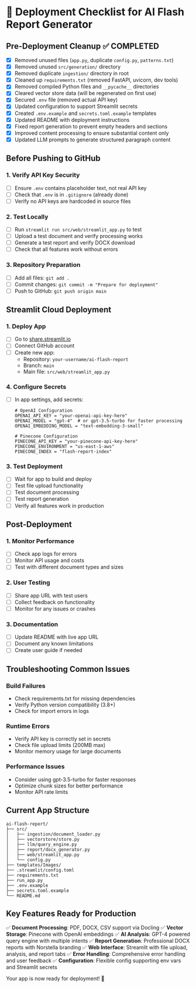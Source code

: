 # 🚀 Deployment Checklist for AI Flash Report Generator

## Pre-Deployment Cleanup ✅ COMPLETED

- [x] Removed unused files (`app.py`, duplicate `config.py`, `patterns.txt`)
- [x] Removed unused `src/generation/` directory
- [x] Removed duplicate `ingestion/` directory in root
- [x] Cleaned up `requirements.txt` (removed FastAPI, uvicorn, dev tools)
- [x] Removed compiled Python files and `__pycache__` directories
- [x] Cleared vector store data (will be regenerated on first use)
- [x] Secured `.env` file (removed actual API key)
- [x] Updated configuration to support Streamlit secrets
- [x] Created `.env.example` and `secrets.toml.example` templates
- [x] Updated README with deployment instructions
- [x] Fixed report generation to prevent empty headers and sections
- [x] Improved content processing to ensure substantial content only
- [x] Updated LLM prompts to generate structured paragraph content

## Before Pushing to GitHub

### 1. Verify API Key Security

- [ ] Ensure `.env` contains placeholder text, not real API key
- [ ] Check that `.env` is in `.gitignore` (already done)
- [ ] Verify no API keys are hardcoded in source files

### 2. Test Locally

- [ ] Run `streamlit run src/web/streamlit_app.py` to test
- [ ] Upload a test document and verify processing works
- [ ] Generate a test report and verify DOCX download
- [ ] Check that all features work without errors

### 3. Repository Preparation

- [ ] Add all files: `git add .`
- [ ] Commit changes: `git commit -m "Prepare for deployment"`
- [ ] Push to GitHub: `git push origin main`

## Streamlit Cloud Deployment

### 1. Deploy App

- [ ] Go to [share.streamlit.io](https://share.streamlit.io)
- [ ] Connect GitHub account
- [ ] Create new app:
  - Repository: `your-username/ai-flash-report`
  - Branch: `main`
  - Main file: `src/web/streamlit_app.py`

### 4. Configure Secrets

- [ ] In app settings, add secrets:

  ```
  # OpenAI Configuration
  OPENAI_API_KEY = "your-openai-api-key-here"
  OPENAI_MODEL = "gpt-4"  # or gpt-3.5-turbo for faster processing
  OPENAI_EMBEDDING_MODEL = "text-embedding-3-small"

  # Pinecone Configuration
  PINECONE_API_KEY = "your-pinecone-api-key-here"
  PINECONE_ENVIRONMENT = "us-east-1-aws"
  PINECONE_INDEX = "flash-report-index"
  ```

### 3. Test Deployment

- [ ] Wait for app to build and deploy
- [ ] Test file upload functionality
- [ ] Test document processing
- [ ] Test report generation
- [ ] Verify all features work in production

## Post-Deployment

### 1. Monitor Performance

- [ ] Check app logs for errors
- [ ] Monitor API usage and costs
- [ ] Test with different document types and sizes

### 2. User Testing

- [ ] Share app URL with test users
- [ ] Collect feedback on functionality
- [ ] Monitor for any issues or crashes

### 3. Documentation

- [ ] Update README with live app URL
- [ ] Document any known limitations
- [ ] Create user guide if needed

## Troubleshooting Common Issues

### Build Failures

- Check requirements.txt for missing dependencies
- Verify Python version compatibility (3.8+)
- Check for import errors in logs

### Runtime Errors

- Verify API key is correctly set in secrets
- Check file upload limits (200MB max)
- Monitor memory usage for large documents

### Performance Issues

- Consider using gpt-3.5-turbo for faster responses
- Optimize chunk sizes for better performance
- Monitor API rate limits

## Current App Structure

```
ai-flash-report/
├── src/
│   ├── ingestion/document_loader.py
│   ├── vectorstore/store.py
│   ├── llm/query_engine.py
│   ├── report/docx_generator.py
│   ├── web/streamlit_app.py
│   └── config.py
├── templates/Images/
├── .streamlit/config.toml
├── requirements.txt
├── run_app.py
├── .env.example
├── secrets.toml.example
└── README.md
```

## Key Features Ready for Production

✅ **Document Processing**: PDF, DOCX, CSV support via Docling
✅ **Vector Storage**: Pinecone with OpenAI embeddings
✅ **AI Analysis**: GPT-4 powered query engine with multiple intents
✅ **Report Generation**: Professional DOCX reports with Norstella branding
✅ **Web Interface**: Streamlit with file upload, analysis, and report tabs
✅ **Error Handling**: Comprehensive error handling and user feedback
✅ **Configuration**: Flexible config supporting env vars and Streamlit secrets

Your app is now ready for deployment! 🎉
